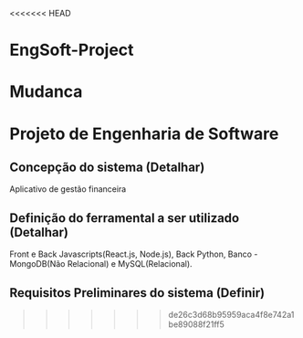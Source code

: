 <<<<<<< HEAD
# EngSoft-Project

Mudanca
=======
# Projeto de Engenharia de Software
## Concepção do sistema (Detalhar)
Aplicativo de gestão financeira
## Definição do ferramental a ser utilizado (Detalhar)
Front e Back Javascripts(React.js, Node.js), Back Python, Banco - MongoDB(Não Relacional) e MySQL(Relacional).
## Requisitos Preliminares do sistema (Definir)
>>>>>>> de26c3d68b95959aca4f8e742a1be89088f21ff5
